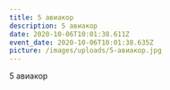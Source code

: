 ```yaml
---
title: 5 авиакор
description: 5 авиакор
date: 2020-10-06T10:01:38.611Z
event_date: 2020-10-06T10:01:38.635Z
picture: /images/uploads/5-авиакор.jpg
---
```

5 авиакор